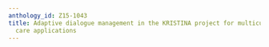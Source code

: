 ```yaml
---
anthology_id: Z15-1043
title: Adaptive dialogue management in the KRISTINA project for multicultural health
  care applications
---
```

